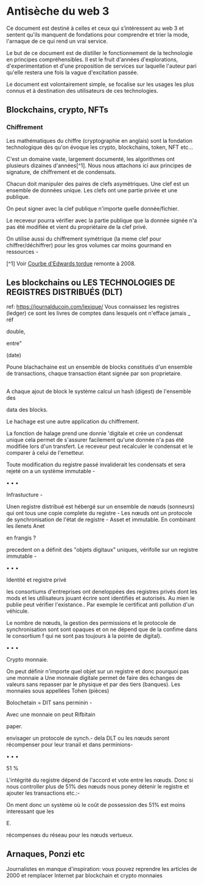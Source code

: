 # Antisèche du web 3

Ce document est destiné à celles et ceux qui s’intéressent au web 3 et sentent qu'ils manquent de fondations pour comprendre et trier la mode, l'arnaque de ce qui rend un vrai service.

Le but de ce document est de distiller le fonctionnement de la technologie en principes compréhensibles. Il est le fruit d'années d'explorations, d'experimentation et d'une proposition de services sur laquelle l'auteur pari qu'elle restera une fois la vague d'excitation passée.

Le document est volontairement simple, se focalise sur les usages les plus connus et à destination des utilisateurs de ces technologies.

## Blockchains, crypto, NFTs

### Chiffrement

Les mathématiques du chiffre (cryptographie en anglais) sont la fondation technologique dès qu'on évoque les crypto, blockchains, token, NFT etc...

C'est un domaine vaste, largement documenté, les algorithmes ont plusieurs dizaines d'années[^1]. Nous nous attachons ici aux principes de signature, de chiffrement et de condensats.

Chacun doit manipuler des paires de clefs asymétriques. Une clef est un ensemble de données unique. Les clefs ont une partie privée et une publique.

On peut signer avec la clef publique n'importe quelle donnée/fichier.

Le receveur pourra vérifier avec la partie publique que la donnée signée n'a pas été modifiée et vient du propriétaire de la clef privé.

On utilise aussi du chiffrement symétrique (la meme clef pour chiffrer/déchiffrer) pour les gros volumes car moins gourmand en ressources -

[^1] Voir [Courbe d'Edwards tordue](https://fr.wikipedia.org/wiki/Courbe_d%27Edwards_tordue) remonte à 2008.

## Les blockchains ou LES TECHNOLOGIES DE REGISTRES DISTRIBUÉS (DLT)

ref: <https://journalducoin.com/lexique/>
Vous connaissez les registres (ledger) ce sont les livres de comptes dans lesquels ont n'efface jamais _ réf

double,

entre"

(date)

Poune blachachaine est un ensemble de blocks constitués d'un ensemble de transactions, chaque transaction étant signée par son proprietaire.

##

A chaque ajout de block le système calcul un hash (digest) de l'ensemble des

data des blocks.

Le hachage est une autre application du chiffrement.

La fonction de halage prend une donnie 'digitale et crée un condensat unique cela permet de s'assurer facilement qu'une donnée n'a pas été modifiée lors d'un transfert. Le receveur peut recalculer le condensat et le comparer à celui de l'emetteur.

Toute modification du registre passé invaliderait les condensats et sera rejeté on a un système immutable -

• • •

Infrastucture -

Unen registre distribué est hébergé sur un ensemble de nœuds (sonneurs) qui ont tous une copie complete du registre - Les nœuds ont un protocole de synchronisation de l'état de registre - Asset et immutable. En combinant les ilenets
Anet

en frangis ?

precedent on a définit des "objets digitaux" uniques, vérifolle sur un registre immutable -

• • •

Identité et registre privé

les consortiums d'entreprises ont deneloppées des registres privés dont les mods et les utilisateurs jouant écrire sont identifiés et autorisés. Au mien le publie peut vérifier l'existance.. Par exemple le certificat anti pollution d'un véhicule.

Le nombre de nœuds, la gestion des permissions et le protocole de synchronisation sont sont opaques et on ne dépend que de la confime dans le consortium f qui ne sont pas toujours à la pointe de digital).

• • •

Crypto monnaie.

On peut définir n'importe quel objet sur un registre et donc pourquoi pas une monnaie a Une monnaie digitale permet de faire des échanges de valeurs sans repasser par le physique et par des tiers (banques). Les monnaies sous appellées Tohen (pièces)

Bolochetain = DIT sans perminin -

Avec une monnaie on peut Rifbitain

paper.

envisager un protocole de synch.- dela DLT ou les nœuds seront récompenser pour leur tranail et dans perminions-

• • •

51 %

L'intégrité du registre dépend de l'accord et vote entre les nœuds. Donc si nous controller plus de 51% des nœuds nous poney détenir le registre et ajouter les transactions etc.:-

On ment donc un système où le coût de possession des 51% est moins interessant que les

E.

récompenses du réseau pour les nœuds vertueux.

## Arnaques, Ponzi etc

 Journalistes en manque d'inspiration: vous pouvez reprendre les articles de 2000 et remplacer Internet par blockchain et crypto monnaies
